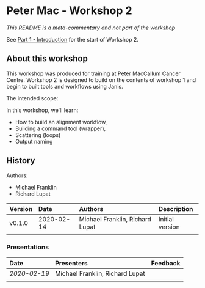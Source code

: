 # Peter Mac - Workshop 2

_This README is a meta-commentary and not part of the workshop_

See [Part 1 - Introduction](1-intro.md) for the start of Workshop 2.

## About this workshop

This workshop was produced for training at Peter MacCallum Cancer Centre. Workshop 2 is designed to build on the contents of workshop 1 and begin to built tools and workflows using Janis.

The intended scope:

In this workshop, we'll learn:

- How to build an alignment workflow,
- Building a command tool (wrapper),
- Scattering (loops)
- Output naming


## History

Authors:

- Michael Franklin
- Richard Lupat


| Version 	|    Date    	|      Authors     	                | Description     	|
|:---------	|:----------	|:--------------------------------	|:-----------------	|
| v0.1.0  	| 2020-02-14 	| Michael Franklin, Richard Lupat 	| Initial version 	|
|         	|            	|                                 	|                 	|


### Presentations

| Date   	    |      Presenters     	            |  Feedback |
|:-----------	|:--------------------------------	| :---- |
| _2020-02-19_ 	| Michael Franklin, Richard Lupat 	| |
|         	    |                  	                | |